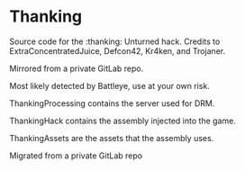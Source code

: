 # Thanking
Source code for the :thanking: Unturned hack. Credits to ExtraConcentratedJuice, Defcon42, Kr4ken, and Trojaner.

Mirrored from a private GitLab repo.

Most likely detected by Battleye, use at your own risk.

ThankingProcessing contains the server used for DRM.

ThankingHack contains the assembly injected into the game.

ThankingAssets are the assets that the assembly uses.


Migrated from a private GitLab repo
